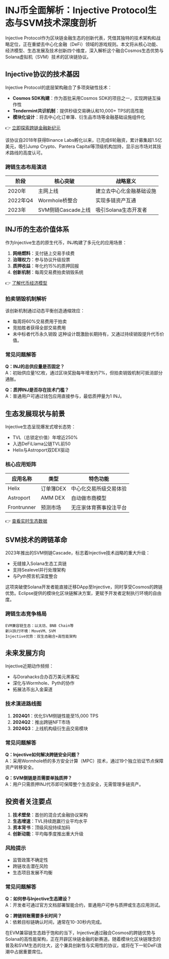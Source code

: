 # INJ币全面解析：Injective Protocol生态与SVM技术深度剖析

Injective Protocol作为区块链金融生态的创新代表，凭借其独特的技术架构和战略定位，正在重塑去中心化金融（DeFi）领域的游戏规则。本文将从核心功能、经济模型、生态发展及技术创新四个维度，深入解析这个融合Cosmos生态优势与Solana虚拟机（SVM）技术的区块链协议。

## Injective协议的技术基因

Injective Protocol的底层架构融合了多项突破性技术：
- **Cosmos SDK构建**：作为首批采用Cosmos SDK的项目之一，实现跨链互操作性
- **Tendermint共识机制**：提供秒级交易确认和10,000+ TPS的高性能
- **模块化设计**：将去中心化订单簿、衍生品市场等金融基础设施组件化

👉 [立即探索跨链金融新纪元](https://bit.ly/okx_welcome)

该协议自2018年获得Binance Labs孵化以来，已完成6轮融资，累计募集超1.5亿美元，吸引Jump Crypto、Pantera Capital等顶级机构加持，显示出市场对其技术路线的高度认可。

### 跨链生态布局演进
| 阶段       | 核心突破                          | 战略意义                     |
|------------|-----------------------------------|------------------------------|
| 2020年     | 主网上线                            | 建立去中心化金融基础设施     |
| 2022年Q4   | Wormhole桥整合                      | 实现多链资产互通             |
| 2023年     | SVM侧链Cascade上线                  | 吸引Solana生态开发者         |

## INJ币的生态价值体系

作为Injective生态的原生代币，INJ构建了多元化的应用场景：
1. **网络燃料**：支付链上交易手续费
2. **治理权力**：参与协议升级投票
3. **质押收益**：年化约15%的质押回报
4. **创新机制**：每周交易费拍卖销毁系统

👉 [了解代币经济模型](https://bit.ly/okx_welcome)

### 拍卖销毁机制解析
该创新机制通过动态平衡创造通缩效应：
- 每周将60%交易费用于拍卖
- 竞拍胜者获得全部交易费用
- 未中标者代币永久销毁
这种设计既激励长期持有，又通过持续销毁提升代币价值。

### 常见问题解答
**Q：INJ的总供应量是否固定？**  
A：初始供应量1亿枚，通过区块奖励每年增发约7%，但拍卖销毁机制可抵消部分通胀。

**Q：质押INJ是否存在技术门槛？**  
A：普通用户可通过钱包应用直接参与，最低质押量为1 INJ。

## 生态发展现状与前景

Injective生态呈现爆发式增长态势：
- TVL（总锁定价值）年增近250%
- 入选DeFiLlama公链TVL前50
- Helix与Astroport双DEX驱动

### 核心应用矩阵
| 应用名称     | 类型           | 特色功能                     |
|--------------|----------------|------------------------------|
| Helix        | 订单簿DEX      | 中心化交易所级交易体验       |
| Astroport    | AMM DEX        | 自动做市商模型               |
| Frontrunner  | 预测市场       | 无庄家体育赛事投注平台       |

👉 [查看实时生态数据](https://bit.ly/okx_welcome)

## SVM技术的跨链革命

2023年推出的SVM侧链Cascade，标志着Injective技术战略的重大升级：
- 无缝接入Solana生态工具链
- 支持Sealevel并行处理架构
- 与Pyth预言机深度整合

这项突破使Solana开发者能直接迁移DApp至Injective，同时享受Cosmos的跨链优势。Eclipse提供的模块化区块链解决方案，更赋予开发者定制执行环境的自由度。

### 跨链生态竞争格局
```text
EVM兼容链生态：以太坊、BNB Chain等
新兴执行环境：MoveVM、SVM
Injective优势：双生态融合+高性能架构
```

## 未来发展方向

Injective近期动作频频：
- 与Dorahacks合办百万美元黑客松
- 深化与Wormhole、Pyth的协作
- 拓展法币出入金渠道

### 技术演进路线图
1. **2024Q1**：优化SVM侧链性能至15,000 TPS
2. **2024Q2**：推出跨链NFT市场
3. **2024Q3**：上线机构级衍生品交易模块

### 常见问题解答
**Q：Injective如何解决跨链安全问题？**  
A：采用Wormhole桥的多方安全计算（MPC）技术，通过19个独立验证节点保障资产转移安全。

**Q：SVM侧链是否需要单独质押？**  
A：用户只需质押INJ代币即可保障整个生态安全，无需管理多链资产。

## 投资者关注要点

1. **技术壁垒**：首创的混合式金融协议架构
2. **生态增速**：TVL持续跑赢行业平均水平
3. **资本背书**：顶级风投持续加码
4. **创新动能**：平均每季度推出重大升级

### 风险提示
- 监管政策不确定性
- 跨链攻击潜在风险
- 生态项目发展不均衡

### 常见问题解答
**Q：如何参与Injective生态建设？**  
A：开发者可通过官方文档部署智能合约，普通用户可参与质押或生态应用测试。

**Q：跨链转账需要多长时间？**  
A：依赖目标链确认时间，通常在10-30秒内完成。

在EVM兼容链生态趋于饱和的当下，Injective通过融合Cosmos的跨链优势与Solana的高性能架构，正在开辟区块链金融的新赛道。随着模块化区块链理念的普及和SVM生态的壮大，这个兼具创新性与实用性的协议，或将在下一轮DeFi浪潮中占据重要席位。